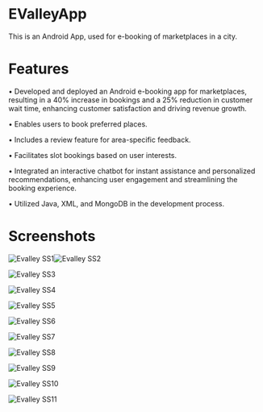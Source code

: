 # EValleyApp
This is an Android App, used for e-booking of marketplaces in a city.

# Features
• Developed and deployed an Android e-booking app for marketplaces, resulting in a 40% increase in bookings and a 25%
reduction in customer wait time, enhancing customer satisfaction and driving revenue growth.

• Enables users to book preferred places.

• Includes a review feature for area-specific feedback.

• Facilitates slot bookings based on user interests.

• Integrated an interactive chatbot for instant assistance and personalized recommendations, enhancing user engagement
and streamlining the booking experience.

• Utilized Java, XML, and MongoDB in the development process.

# Screenshots
![Evalley SS1](https://github.com/Ankitsahu1234/EvalleyApp/assets/84216771/df928ff1-16e6-4667-9d6f-3d3cdd3d28a2)![Evalley SS2](https://github.com/Ankitsahu1234/EvalleyApp/assets/84216771/7f19adcd-7ee8-482a-bfa9-7ade29c0ceda)

![Evalley SS3](https://github.com/Ankitsahu1234/EvalleyApp/assets/84216771/c0747706-c03d-4f04-9f17-a90c62b8f7bd)

![Evalley SS4](https://github.com/Ankitsahu1234/EvalleyApp/assets/84216771/f19cb7d7-a119-4096-90bf-6f41e67c5da8)

![Evalley SS5](https://github.com/Ankitsahu1234/EvalleyApp/assets/84216771/2abac208-ba15-4491-86e9-222d4683ca61)

![Evalley SS6](https://github.com/Ankitsahu1234/EvalleyApp/assets/84216771/5ffbebf4-cf7d-4578-bd95-3f5d451531c9)

![Evalley SS7](https://github.com/Ankitsahu1234/EvalleyApp/assets/84216771/8cebc737-da77-4817-ba39-cf14f6128806)

![Evalley SS8](https://github.com/Ankitsahu1234/EvalleyApp/assets/84216771/ed928c03-ca56-498c-b8cc-93fa5521a29a)

![Evalley SS9](https://github.com/Ankitsahu1234/EvalleyApp/assets/84216771/a5c80ae5-fa95-449a-b200-9260914978ba)

![Evalley SS10](https://github.com/Ankitsahu1234/EvalleyApp/assets/84216771/10448c77-d530-488f-984f-745312098621)

![Evalley SS11](https://github.com/Ankitsahu1234/EvalleyApp/assets/84216771/26664167-6a6c-4308-b6f8-5e579ba36e17)







